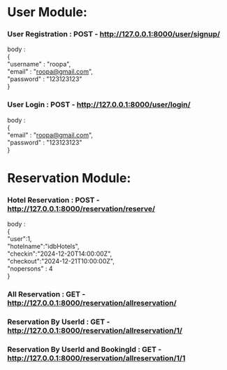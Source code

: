 # User Module:
### User Registration : POST - http://127.0.0.1:8000/user/signup/
body :</br>
         { </br>
           "username" : "roopa",</br>
           "email" : "roopa@gmail.com",</br>
           "password" : "123123123"</br>
         }
    
### User Login : POST - http://127.0.0.1:8000/user/login/

body :  </br>
        { </br>
           "email" : "roopa@gmail.com",</br>
           "password" : "123123123"</br>
        }
   
# Reservation Module:
### Hotel Reservation : POST - http://127.0.0.1:8000/reservation/reserve/ 
body : </br>
        {</br>
           "user":1,</br>
           "hotelname":"idbHotels",</br>
           "checkin":"2024-12-20T14:00:00Z",</br>
           "checkout":"2024-12-21T10:00:00Z",</br>
           "nopersons" : 4</br>
        }
### All Reservation : GET - http://127.0.0.1:8000/reservation/allreservation/

### Reservation By UserId : GET - http://127.0.0.1:8000/reservation/allreservation/1/

### Reservation By UserId and BookingId : GET - http://127.0.0.1:8000/reservation/allreservation/1/1
